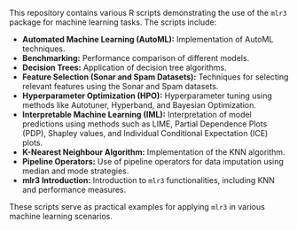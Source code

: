 This repository contains various R scripts demonstrating the use of the `mlr3` package for machine learning tasks. The scripts include:

- **Automated Machine Learning (AutoML):** Implementation of AutoML techniques.
- **Benchmarking:** Performance comparison of different models.
- **Decision Trees:** Application of decision tree algorithms.
- **Feature Selection (Sonar and Spam Datasets):** Techniques for selecting relevant features using the Sonar and Spam datasets.
- **Hyperparameter Optimization (HPO):** Hyperparameter tuning using methods like Autotuner, Hyperband, and Bayesian Optimization.
- **Interpretable Machine Learning (IML):** Interpretation of model predictions using methods such as LIME, Partial Dependence Plots (PDP), Shapley values, and Individual Conditional Expectation (ICE) plots.
- **K-Nearest Neighbour Algorithm:** Implementation of the KNN algorithm.
- **Pipeline Operators:** Use of pipeline operators for data imputation using median and mode strategies.
- **mlr3 Introduction:** Introduction to `mlr3` functionalities, including KNN and performance measures.

These scripts serve as practical examples for applying `mlr3` in various machine learning scenarios. 
